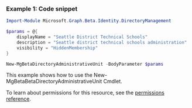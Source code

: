 ### Example 1: Code snippet

```powershellImport-Module Microsoft.Graph.Beta.Identity.DirectoryManagement

$params = @{
	displayName = "Seattle District Technical Schools"
	description = "Seattle district technical schools administration"
	visibility = "HiddenMembership"
}

New-MgBetaDirectoryAdministrativeUnit -BodyParameter $params
```
This example shows how to use the New-MgBetaBetaDirectoryAdministrativeUnit Cmdlet.
To learn about permissions for this resource, see the [permissions reference](/graph/permissions-reference).

